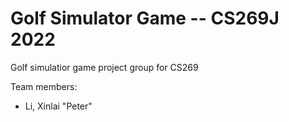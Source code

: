 # Golf Simulator Game -- CS269J 2022
Golf simulatior game project group for CS269

Team members:

* Li, Xinlai "Peter"